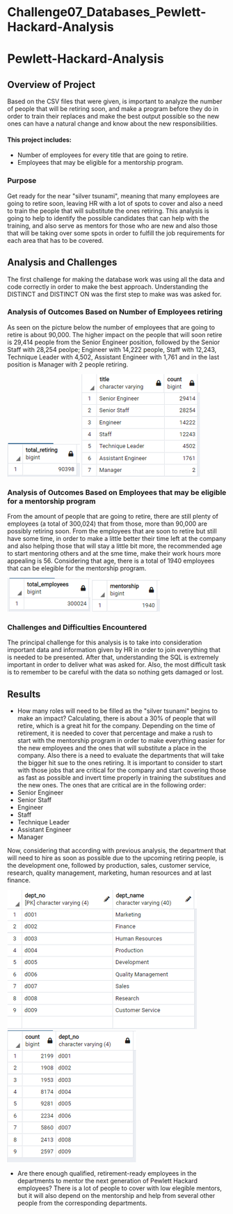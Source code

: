 # Challenge07_Databases_Pewlett-Hackard-Analysis

# Pewlett-Hackard-Analysis

## Overview of Project
Based on the CSV files that were given, is important to analyze the number of people that will be retiring soon, and make a program before they do in order to train their replaces and make the best output possible so the new ones can have a natural change and know about the new responsibilities.

#### This project includes:
- Number of employees for every title that are going to retire.
- Employees that may be eligible for a mentorship program. 

### Purpose
Get ready for the near "silver tsunami", meaning that many employees are going to retire soon, leaving HR with a lot of spots to cover and also a need to train the people that will substitute the ones retiring. This analysis is going to help to identify the possible candidates that can help with the training, and also serve as mentors for those who are new and also those that will be taking over some spots in order to fulfill the job requirements for each area that has to be covered.

## Analysis and Challenges
The first challenge for making the database work was using all the data and code correctly in order to make the best approach. Understanding the DISTINCT and DISTINCT ON was the first step to make was was asked for.

### Analysis of Outcomes Based on Number of Employees retiring
As seen on the picture below the number of employees that are going to retire is about 90,000. The higher impact on the people that will soon retire is 29,414 people from the Senior Engineer position, followed by the Senior Staff with 28,254 peolpe; Engineer with 14,222 people, Staff with 12,243, Technique Leader with 4,502, Assistant Engineer with 1,761 and in the last position is Manager with 2 people retiring.

![Retiring](https://github.com/LennethNova/Challenge07_Databases_Pewlett-Hackard-Analysis/blob/main/img/retiring.PNG)
![Retiring by title](https://github.com/LennethNova/Challenge07_Databases_Pewlett-Hackard-Analysis/blob/main/img/by_title.PNG)

### Analysis of Outcomes Based on Employees that may be eligible for a mentorship program
From the amount of people that are going to retire, there are still plenty of employees (a total of 300,024) that from those, more than 90,000 are possibly retiring soon. From the employees that are soon to retire but still have some time, in order to make a little better their time left at the company and also helping those that will stay a little bit more, the recommended age to start mentoring others and at the sme time, make their work hours more appealing is 56. Considering that age, there is a total of 1940 employees that can be elegible for the mentorship program.

![Total Employees](https://github.com/LennethNova/Challenge07_Databases_Pewlett-Hackard-Analysis/blob/main/img/total_emp0.PNG)
![Mentorship](https://github.com/LennethNova/Challenge07_Databases_Pewlett-Hackard-Analysis/blob/main/img/mentorship_count.PNG)

### Challenges and Difficulties Encountered
The principal challenge for this analysis is to take into consideration important data and information given by HR in order to join everything that is needed to be presented. After that, understanding the SQL is extremely important in order to deliver what was asked for. Also, the most difficult task is to remember to be careful with the data so nothing gets damaged or lost.

## Results

- How many roles will need to be filled as the "silver tsunami" begins to make an impact?
Calculating, there is about a 30% of people that will retire, which is a great hit for the company. Depending on the time of retirement, it is needed to cover that percentage and make a rush to start with the mentorship program in order to make everything easier for the new employees and the ones that will substitute a place in the company. Also there is a need to evaluate the departments that will take the bigger hit sue to the ones retiring. It is important to consider to start with those jobs that are critical for the company and start covering those as fast as possible and invert time properly in training the substitues and the new ones. The ones that are critical are in the following order:
- Senior Engineer
- Senior Staff
- Engineer
- Staff
- Technique Leader
- Assistant Engineer
- Manager

Now, considering that according with previous analysis, the department that will need to hire as soon as possible due to the upcoming retiring people, is the development one, followed by production, sales, customer service, research, quality management, marketing, human resources and at last finance.

![Departments](https://github.com/LennethNova/Challenge07_Databases_Pewlett-Hackard-Analysis/blob/main/img/dept_names.PNG)
![Retiring Soon](https://github.com/LennethNova/Challenge07_Databases_Pewlett-Hackard-Analysis/blob/main/img/retire_soon_depts.PNG)

- Are there enough qualified, retirement-ready employees in the departments to mentor the next generation of Pewlett Hackard employees?
There is a lot of people to cover with low elegible mentors, but it will also depend on the mentorship and help from several other people from the corresponding departments.
